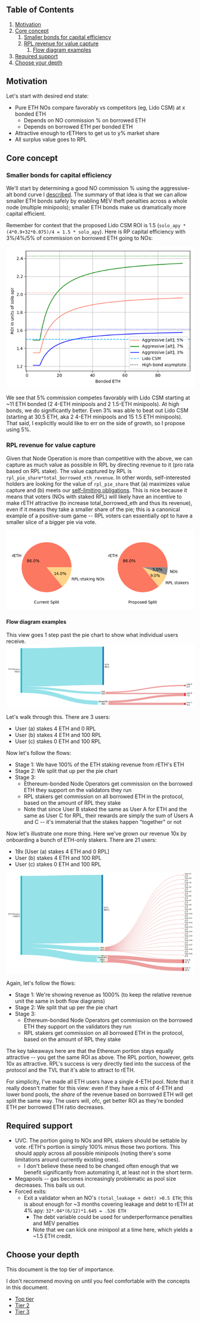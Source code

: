 ## Table of Contents
1. [Motivation](#motivation)
2. [Core concept](#core-concept)
   1. [Smaller bonds for capital efficiency](#smaller-bonds-for-capital-efficiency)
   2. [RPL revenue for value capture](#rpl-revenue-for-value-capture)
      1. [Flow diagram examples](#flow-diagram-examples)
3. [Required support](#required-support)
4. [Choose your depth](#choose-your-depth)

## Motivation
Let's start with desired end state:
- Pure ETH NOs compare favorably vs competitors (eg, Lido CSM) at x bonded ETH
  - Depends on NO commission % on borrowed ETH
  - Depends on borrowed ETH per bonded ETH
- Attractive enough to rETHers to get us to y% market share
- All surplus value goes to RPL

## Core concept

### Smaller bonds for capital efficiency
We'll start by determining a good NO commission % using the aggressive-alt bond curve I [described](../2023_11_rapid_research_incubator/bond_curves.md). The summary of that idea is that we can allow smaller ETH bonds safely by enabling MEV theft penalties across a whole node (multiple minipools); smaller ETH bonds make us dramatically more capital efficient.

Remember for context that the proposed Lido CSM ROI is 1.5 (`solo_apy * (4*0.9+32*0.075)/4 = 1.5 * solo_apy`). Here is RP capital efficiency with 3%/4%/5% of commission on borrowed ETH going to NOs:

![eth_only_roi.png](eth_only_roi.png)

We see that 5% commission competes favorably with Lido CSM starting at ~11 ETH bonded (2 4-ETH minipools and 2 1.5-ETH minipools). At high bonds, we do significantly better. Even 3% was able to beat out Lido CSM (starting at 30.5 ETH, aka 2 4-ETH minipools and 15 1.5 ETH minipools). That said, I explicitly would like to err on the side of growth, so I propose using 5%.

### RPL revenue for value capture
Given that Node Operation is more than competitive with the above, we can capture as much value as possible in RPL by directing revenue to it (pro rata based on RPL stake). The value captured by RPL is `rpl_pie_share*total_borrowed_eth_revenue`. In other words, self-interested holders are looking for the value of `rpl_pie_share` that (a) maximizes value capture and (b) meets our [self-limiting obligations](https://rpips.rocketpool.net/RPIPs/RPIP-17). This is nice because it means that voters (NOs with staked RPL) will likely have an incentive to make rETH attractive (to increase total_borrowed_eth and thus its revenue), even if it means they take a smaller share of the pie; this is a canonical example of a positive-sum game -- RPL voters can essentially opt to have a smaller slice of a bigger pie via vote.

![eth_revenue_pies.png](eth_revenue_pies.png)

#### Flow diagram examples

This view goes 1 step past the pie chart to show what individual users receive.
![sankeymatic_basic.png](sankeymatic_basic.png)

Let's walk through this. There are 3 users:
- User (a) stakes 4 ETH and 0 RPL
- User (b) stakes 4 ETH and 100 RPL
- User (c) stakes 0 ETH and 100 RPL

Now let's follow the flows:
- Stage 1: We have 100% of the ETH staking revenue from rETH's ETH
- Stage 2: We split that up per the pie chart
- Stage 3:
  - Ethereum-bonded Node Operators get commission on the borrowed ETH they support on the validators they run
  - RPL stakers get commission on all borrowed ETH in the protocol, based on the amount of RPL they stake
  - Note that since User B staked the same as User A for ETH and the same as User C for RPL, their rewards are simply the sum of Users A and C -- it's immaterial that the stakes happen "together" or not

Now let's illustrate one more thing. Here we've grown our revenue 10x by onboarding a bunch of ETH-only stakers.
There are 21 users:
- 19x [User (a) stakes 4 ETH and 0 RPL]
- User (b) stakes 4 ETH and 100 RPL
- User (c) stakes 0 ETH and 100 RPL

![sankeymatic_lots_of_ETH.png](sankeymatic_lots_of_ETH.png)

Again, let's follow the flows:
- Stage 1: We're showing revenue as 1000% (to keep the relative revenue unit the same in both flow diagrams)
- Stage 2: We split that up per the pie chart
- Stage 3:
  - Ethereum-bonded Node Operators get commission on the borrowed ETH they support on the validators they run
  - RPL stakers get commission on all borrowed ETH in the protocol, based on the amount of RPL they stake

The key takeaways here are that the Ethereum portion stays equally attractive -- you get the same ROI as above. The RPL portion, however, gets 10x as attractive. RPL's success is very directly tied into the success of the protocol and the TVL that it's able to attract to rETH. 

For simplicity, I've made all ETH users have a single 4-ETH pool. Note that it really doesn't matter for this view: even if they have a mix of 4-ETH and lower bond pools, the _share_ of the revenue based on borrowed ETH will get split the same way. The users will, ofc, get better ROI as they're bonded ETH per borrowed ETH ratio decreases.

## Required support
- UVC. The portion going to NOs and RPL stakers should be settable by vote. rETH's portion is simply 100% minus those two portions. This should apply across all possible minipools (noting there's some limitations around currently existing ones).
  - I don't believe these need to be changed often enough that we benefit significantly from automating it, at least not in the short term.
- Megapools -- gas becomes increasingly problematic as pool size decreases. This bails us out.
- Forced exits:
  - Exit a validator when an NO's `(total_leakage + debt) >0.5 ETH`; this is about enough for ~3 months covering leakage and debt to rETH at 4% apy: `32*.04*(6/12)*1.645 = .526 ETH`
    - The debt variable could be used for underperformance penalties and MEV penalties
    - Note that we can kick one minipool at a time here, which yields a ~1.5 ETH credit.

## Choose your depth
This document is the top tier of importance.

I don't recommend moving on until you feel comfortable with the concepts in this document.

- [Top tier](./readme.md)
- [Tier 2](./readme_tier2.md)
- [Tier 3](./readme_tier3.md)
